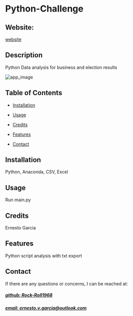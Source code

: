 # Python-Challenge


## Website: 
[website](https://github.com/Rock-Roll1968/Python-Challenge.git)

## Description
Python Data analysis for business and election results 

![app_image]("financial_analysis.png")

## Table of Contents
- [Installation](#installation)
- [Usage](#usage)
- [Credits](#credits)

- [Features](#features)

- [Contact](#contact)

## Installation
Python, Anaconda, CSV, Excel

## Usage
Run main.py

## Credits
Ernesto Garcia



## Features
Python script analysis with txt export



## Contact
If there are any questions or concerns, I can be reached at:
##### [github: Rock-Roll1968](https://github.com/Rock-Roll1968)
##### [email: ernesto.v.garcia@outlook.com](mailto:ernesto.v.garcia@outlook.com)
